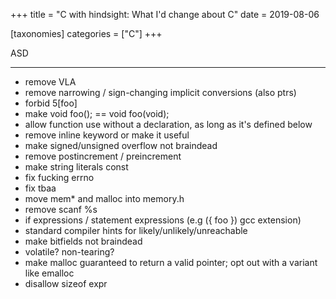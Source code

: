 +++
title = "C with hindsight: What I'd change about C"
date = 2019-08-06

[taxonomies]
categories = ["C"]
+++

ASD

---

- remove VLA
- remove narrowing / sign-changing implicit conversions (also ptrs)
- forbid 5[foo]
- make void foo(); == void foo(void);
- allow function use without a declaration, as long as it's defined below
- remove inline keyword or make it useful
- make signed/unsigned overflow not braindead
- remove postincrement / preincrement
- make string literals const
- fix fucking errno
- fix tbaa
- move mem* and malloc into memory.h
- remove scanf %s
- if expressions / statement expressions (e.g ({ foo }) gcc extension)
- standard compiler hints for likely/unlikely/unreachable
- make bitfields not braindead
- volatile? non-tearing?
- make malloc guaranteed to return a valid pointer; opt out with a variant like emalloc
- disallow sizeof expr

